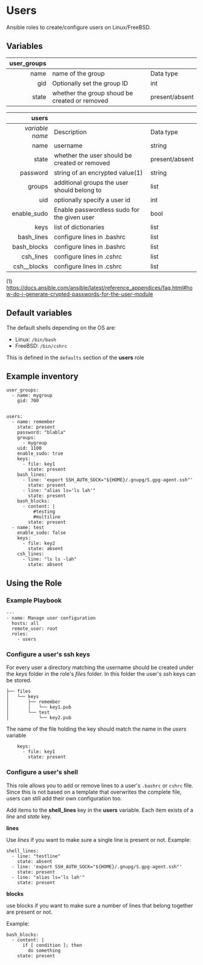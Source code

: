 # Users
Ansible roles to create/configure users on Linux/FreeBSD.

## Variables 
| user_groups  |                                               |                |
| ---:         |---                                            |---             |
| name         | name of the group                             | Data type      |
| gid          | Optionally set the group ID                   | int            |
| state        | whether the group shoud be created or removed | present/absent |


| users            |   |    |
| ---:             |---| ---|
| _variable name_    | Description                                   | Data type       | 
| name             | username                                      | string          |
| state            | whether the user should be created or removed | present/absent  |
| password         | string of an encrypted value(1)               | string          |
| groups           | additional groups the user should belong to   | list            |
| uid              | optionally specify a user id                  | int             |
| enable_sudo      | Enable passwordless sudo for the given user   | bool            |
| keys             | list of dictionaries                          | list            |
| bash_lines       | configure lines in .bashrc                    | list            |
| bash_blocks      | configure lines in .bashrc                    | list            |
| csh_lines        | configure lines in .cshrc                     | list            |
| csh__blocks      | configure lines in .cshrc                     | list            |

(1) https://docs.ansible.com/ansible/latest/reference_appendices/faq.html#how-do-i-generate-crypted-passwords-for-the-user-module

## Default variables
The default shells depending on the OS are:

- Linux: `/bin/bash`
- FreeBSD: `/bin/cshrc`

This is defined in the `defaults` section of the **users** role


## Example inventory
```
user_groups:
  - name: mygroup
    gid: 700


users:
  - name: remember
    state: present
    password: "blabla"
    groups:
      - mygroup
    uid: 1100
    enable_sudo: true
    keys:
      - file: key1
        state: present
    bash_lines:
      - line: 'export SSH_AUTH_SOCK="${HOME}/.gnupg/S.gpg-agent.ssh"'
        state: present
      - line: "alias ls='ls lah'"
        state: present
    bash_blocks:
      - content: |
          #testing
          #multiline
        state: present
  - name: test
    enable_sudo: false
    keys:
      - file: key2
        state: absent
    csh_lines:
      - line: "ls ls -lah"
        state: absent
```
## Using the Role
### Example Playbook
```
---
- name: Manage user configuration
  hosts: all
  remote_user: root
  roles:
    - users
```
### Configure a user's ssh keys
For every user a directory matching the username should be created under the _keys_ folder in the role's _files_ folder. In this folder the user's ssh keys can be stored.

```
├── files
│   └── keys
│       ├── remember
│       │   └── key1.pub
│       └── test
│           └── key2.pub
```
The name of the file holding the key should match the name in the _users_ variable

```
    keys:
      - file: key1
        state: present
```

### Configure a user's shell
This role allows you to add or remove lines to a user's `.bashrc` or `cshrc` file. Since this is not based on a template that overwrites the complete file, users can still add their own configuration too.

Add items to the **shell_lines** key in the **users** variable. Each item exists of a _line_ and _state_ key.

**lines**

Use _lines_ if you want to make sure a single line is present or not.
Example:
```
shell_lines:
  - line: "testline"
    state: absent
  - line: 'export SSH_AUTH_SOCK="${HOME}/.gnupg/S.gpg-agent.ssh"'
    state: present
  - line: "alias ls='ls lah'"
    state: present
```

**blocks**

use blocks if you want to make sure a number of lines that belong together are
present or not.

Example:
```
bash_blocks:
  - content: |
      if [ condition ]; then
        do something
    state: present
```
